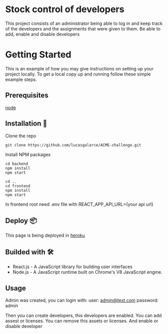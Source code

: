 # Stock control of developers

This project consists of an administrator being able to log in and keep track of the developers and the assignments that were given to them. Be able to add, enable and disable developers

# Getting Started

This is an example of how you may give instructions on setting up your project locally. To get a local copy up and running follow these simple example steps.

## Prerequisites

[node](https://nodejs.org/es/)

## Installation 🔧

Clone the repo

```
git clone https://github.com/lucasgalarce/ACME-challenge.git
```

Install NPM packages

```
cd backend
npm install
npm start
```

```
cd ..
cd frontend
npm install
npm start
```

In frontend root need .env file with REACT_APP_API_URL={your api url}


## Deploy 📦
This page is being deployed in [heroku](https://csb-i30uy.netlify.app/menu)

## Builded with 🛠️
* React.js - A JavaScript library for building user interfaces
* Node.js - A JavaScript runtime built on Chrome's V8 JavaScript engine.

## Usage

Admin was created, you can login with:
user: admin@test.com
password: admin

Then you can create developers, this developers are enabled. You can add assest or licenses. You can remove this assets or licenses. And enable or disable developer